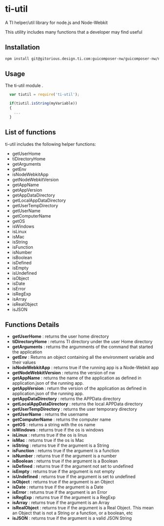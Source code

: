 # ti-util 

A TI helper/util library for node.js and Node-Webkit

This utility includes many functions that a developer may find useful

## Installation

```bash
npm install git@gitorious.design.ti.com:guicomposer-nw/guicomposer-nw/node-modules/ti-util.git
```

## Usage
The ti-util module .

``` js
  var tiutil = require('ti-util');

  if(tiutil.isString(myVariable))
  {
	...
  }
```

## List of functions
ti-util includes the following helper functions:

* getUserHome
* tiDirectoryHome 
* getArguments
* getEnv
* isNodeWebkitApp
* getNodeWebkitVersion
* getAppName
* getAppVersion
* getAppDataDirectory
* getLocalAppDataDirectory
* getUserTempDirectory
* getUserName
* getComputerName
* getOS
* isWindows
* isLinux
* isMac
* isString
* isFunction
* isNumber
* isBoolean
* isDefined
* isEmpty
* isUndefined
* isObject
* isDate
* isError
* isRegExp
* isArray
* isRealObject
* isJSON


## Functions Details

* __getUserHome__ : returns the user home directory
* __tiDirectoryHome__ : returns TI directory under the user Home directory
* __getArguments__ : returns the argumments of the command that started the application
* __getEnv__ : Returns an object containing all the environment variable and their values
* __isNodeWebkitApp__ : returns true if the running app is a Node-Webkit app
* __getNodeWebkitVersion__ : returns the version of nw
* __getAppName__ : returns the name of the application as defined in application.json of the running app.
* __getAppVersion__ : return the version of the application as defined in application.json of the running app.
* __getAppDataDirectory__ : returns the APPData directory
* __getLocalAppDataDirectory__ : returns the local APPData directory
* __getUserTempDirectory__ : returns the user temporary directory
* __getUserName__ : returns the username
* __getComputerName__ : returns the computer name
* __getOS__ : returns a string with the os name
* __isWindows__ : returns true if the os is windows
* __isLinux__ : returns true if the os is linus
* __isMac__ : returns true if the os is Mac
* __isString__ : returns true if the argument is a String
* __isFunction__ : returns true if the argument is a function
* __isNumber__ : returns true if the argument is a number
* __isBoolean__ : returns true if the argument is a Boolean
* __isDefined__ : returns true if the argument not set to undefined
* __isEmpty__ : returns true if the argument is not empty
* __isUndefined__ : returns true if the argument is set to undefined
* __isObject__ : returns true if the argument is an Object
* __isDate__ : returns true if the argument is a Date
* __isError__ : returns true if the argument is an Error
* __isRegExp__ : returns true if the argument is a RegExp
* __isArray__ : returns true if the argument is an Array
* __isRealObject__ : returns true if the argument is a Real Object. This mean an Object that is not a String or a function, or a boolean, etc
* __isJSON__ : returns true if the argument is a valid JSON String




